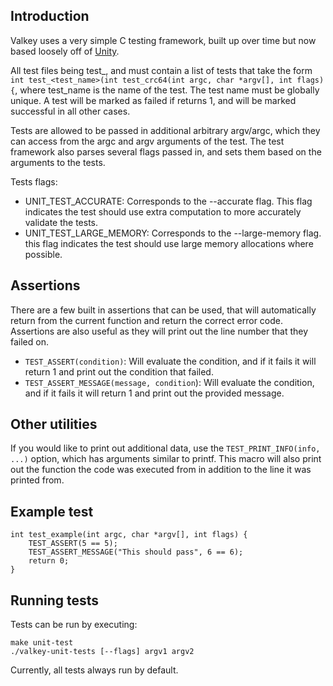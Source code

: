 ## Introduction
Valkey uses a very simple C testing framework, built up over time but now based loosely off of [Unity](https://www.throwtheswitch.org/unity).

All test files being test_, and must contain a list of tests that take the form `int test_<test_name>(int test_crc64(int argc, char *argv[], int flags) {`, where test_name is the name of the test.
The test name must be globally unique.
A test will be marked as failed if returns 1, and will be marked successful in all other cases.

Tests are allowed to be passed in additional arbitrary argv/argc, which they can access from the argc and argv arguments of the test.
The test framework also parses several flags passed in, and sets them based on the arguments to the tests.

Tests flags:
* UNIT_TEST_ACCURATE: Corresponds to the --accurate flag. This flag indicates the test should use extra computation to more accurately validate the tests.
* UNIT_TEST_LARGE_MEMORY: Corresponds to the --large-memory flag. this flag indicates the test should use large memory allocations where possible.

## Assertions

There are a few built in assertions that can be used, that will automatically return from the current function and return the correct error code.
Assertions are also useful as they will print out the line number that they failed on.

* `TEST_ASSERT(condition)`: Will evaluate the condition, and if it fails it will return 1 and print out the condition that failed.
* `TEST_ASSERT_MESSAGE(message, condition`): Will evaluate the condition, and if it fails it will return 1 and print out the provided message.

## Other utilities

If you would like to print out additional data, use the `TEST_PRINT_INFO(info, ...)` option, which has arguments similar to printf.
This macro will also print out the function the code was executed from in addition to the line it was printed from.

## Example test

```
int test_example(int argc, char *argv[], int flags) {
    TEST_ASSERT(5 == 5);
    TEST_ASSERT_MESSAGE("This should pass", 6 == 6);
    return 0;
} 
```

## Running tests
Tests can be run by executing:

```
make unit-test
./valkey-unit-tests [--flags] argv1 argv2
```

Currently, all tests always run by default.